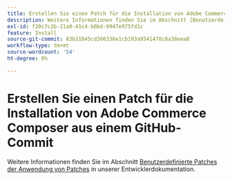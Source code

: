```yaml
---
title: Erstellen Sie einen Patch für die Installation von Adobe Commerce Composer aus einem GitHub-Commit
description: Weitere Informationen finden Sie im Abschnitt [Benutzerdefinierte Patches] (https://devdocs.magento.com/guides/v2.3/comp-mgr/patching.html#custom-patches) in unserer Entwicklerdokumentation.
exl-id: f20c7c2b-21a0-41c4-b0bd-9947e975fd1c
feature: Install
source-git-commit: 83b21845cd306336e1cb193a9541478c8a38eea8
workflow-type: tm+mt
source-wordcount: '54'
ht-degree: 0%

---
```


# Erstellen Sie einen Patch für die Installation von Adobe Commerce Composer aus einem GitHub-Commit

Weitere Informationen finden Sie im Abschnitt [Benutzerdefinierte Patches der Anwendung von Patches](https://devdocs.magento.com/guides/v2.3/comp-mgr/patching.html#custom-patches) in unserer Entwicklerdokumentation.
